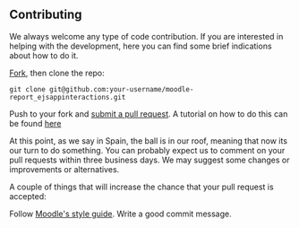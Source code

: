 ## Contributing
We always welcome any type of code contribution. If you are interested in helping with the development, here you can find some brief indications about how to do it.

[Fork](https://help.github.com/articles/fork-a-repo/), then clone the repo:

```
git clone git@github.com:your-username/moodle-report_ejsappinteractions.git
```

Push to your fork and [submit a pull request](https://github.com/UNEDLabs/moodle-report_ejsappinteractions/compare/). A tutorial on how to do this can be found [here](https://yangsu.github.io/pull-request-tutorial/)

At this point, as we say in Spain, the ball is in our roof, meaning that now its our turn to do something. You can probably expect us to comment on your pull requests within three business days. We may suggest some changes or improvements or alternatives.

A couple of things that will increase the chance that your pull request is accepted:

Follow [Moodle's style guide](https://docs.moodle.org/33/en/MoodleDocs:Style_guide).
Write a good commit message.
